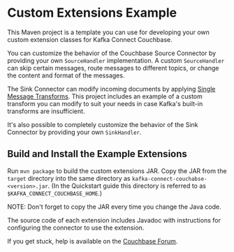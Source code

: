 # Custom Extensions Example

This Maven project is a template you can use for developing your own
custom extension classes for Kafka Connect Couchbase.

You can customize the behavior of the Couchbase Source Connector
by providing your own `SourceHandler` implementation. A custom `SourceHandler`
can skip certain messages, route messages to different topics, or
change the content and format of the messages.

The Sink Connector can modify incoming documents by applying
[Single Message Transforms](https://kafka.apache.org/documentation/#connect_transforms).
This project includes an example of a custom transform you can modify to suit your needs
in case Kafka's built-in transforms are insufficient.

It's also possible to completely customize the behavior of the Sink Connector by providing your own `SinkHandler`.

## Build and Install the Example Extensions

Run `mvn package` to build the custom extensions JAR. Copy the JAR from
the `target` directory into the same directory as `kafka-connect-couchabse-<version>.jar`.
(In the Quickstart guide this directory is referred to as `$KAFKA_CONNECT_COUCHBASE_HOME`.)

NOTE: Don't forget to copy the JAR every time you change the Java code.

The source code of each extension includes Javadoc with instructions
for configuring the connector to use the extension.

If you get stuck, help is available on the
[Couchbase Forum](https://forums.couchbase.com/c/Kafka-Connector).
